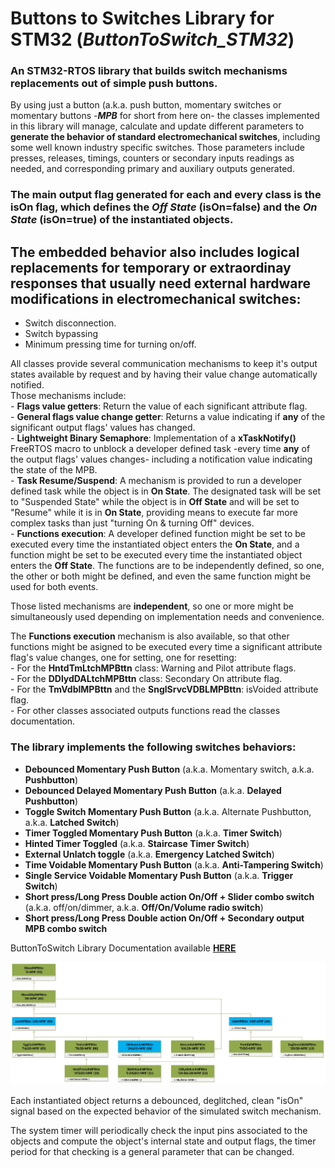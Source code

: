 # Buttons to Switches Library for STM32 (_**ButtonToSwitch_STM32**_)

### An STM32-RTOS library that builds switch mechanisms replacements out of simple push buttons.  
By using just a button (a.k.a. push button, momentary switches or momentary buttons -_**MPB**_ for short from here on- the classes implemented in this library will manage, calculate and update different parameters to **generate the behavior of standard electromechanical switches**, including some well known industry specific switches. 
Those parameters include presses, releases, timings, counters or secondary inputs readings as needed, and corresponding primary and auxiliary outputs generated.  

### The main output flag generated for each and every class is the **isOn** flag, which defines the _**Off State**_ (isOn=false) and the _**On State**_ (isOn=true) of the instantiated objects.  

## The embedded behavior also includes logical replacements for temporary or extraordinay responses that usually need external hardware modifications in electromechanical switches:
- Switch disconnection.
- Switch bypassing
- Minimum pressing time for turning on/off.

All classes provide several communication mechanisms to keep it's output states available by request and by having their value change automatically notified.  
Those mechanisms include:    
	- **Flags value getters**: Return the value of each significant attribute flag.  
	- **General flags value change getter**: Returns a value indicating if **any** of the significant output flags' values has changed.  
	- **Lightweight Binary Semaphore**: Implementation of a **xTaskNotify()** FreeRTOS macro to unblock a developer defined task -every time **any** of the output flags' values changes- including a notification value indicating the state of the MPB.  
	- **Task Resume/Suspend**: A mechanism is provided to run a developer defined task while the object is in **On State**. The designated task will be set to "Suspended State" while the object is in **Off State** and will be set to "Resume" while it is in **On State**, providing means to execute far more complex tasks than just "turning On & turning Off" devices.  
	- **Functions execution**: A developer defined function might be set to be executed every time the instantiated object enters the **On State**, and a function might be set to be executed every time the instantiated object enters the **Off State**. The functions are to be independently defined, so one, the other or both might be defined, and even the same function might be used for both events.  
		 
Those listed mechanisms are **independent**, so one or more might be simultaneously used depending on implementation needs and convenience.    

The **Functions execution** mechanism is also available, so that other functions might be asigned to be executed every time a significant attribute flag's value changes, one for setting, one for resetting:  
		- For the **HntdTmLtchMPBttn** class: Warning and Pilot attribute flags.  
		- For the **DDlydDALtchMPBttn** class: Secondary On attribute flag.  
		- For the **TmVdblMPBttn** and the **SnglSrvcVDBLMPBttn**: isVoided attribute flag.  
		- For other classes associated outputs functions read the classes documentation.   

### The library implements the following switches behaviors:    
* **Debounced Momentary Push Button** (a.k.a. Momentary switch, a.k.a. **Pushbutton**)  
* **Debounced Delayed Momentary Push Button** (a.k.a. **Delayed Pushbutton**)  
* **Toggle Switch Momentary Push Button** (a.k.a. Alternate Pushbutton, a.k.a. **Latched Switch**)  
* **Timer Toggled Momentary Push Button** (a.k.a. **Timer Switch**)  
* **Hinted Timer Toggled** (a.k.a. **Staircase Timer Switch**)
* **External Unlatch toggle** (a.k.a. **Emergency Latched Switch**)
* **Time Voidable Momentary Push Button**  (a.k.a. **Anti-Tampering Switch**)
* **Single Service Voidable Momentary Push Button**  (a.k.a. **Trigger Switch**) 
* **Short press/Long Press Double action On/Off + Slider combo switch**  (a.k.a. off/on/dimmer, a.k.a. **Off/On/Volume radio switch**)
* **Short press/Long Press Double action On/Off + Secondary output MPB combo switch**

ButtonToSwitch Library Documentation available **[HERE](https://gabygold67.github.io/ButtonToSwitch_STM32/)**


![ButtonToSwitch Library Classes Hierarchy](./Extras/MomentaryPushButtonUMLClassesOnly.jpg)

Each instantiated object returns a debounced, deglitched, clean "isOn" signal based on the expected behavior of the simulated switch mechanism. 

The system timer will periodically check the input pins associated to the objects and compute the object's internal state and output flags, the timer period for that checking is a general parameter that can be changed. 
